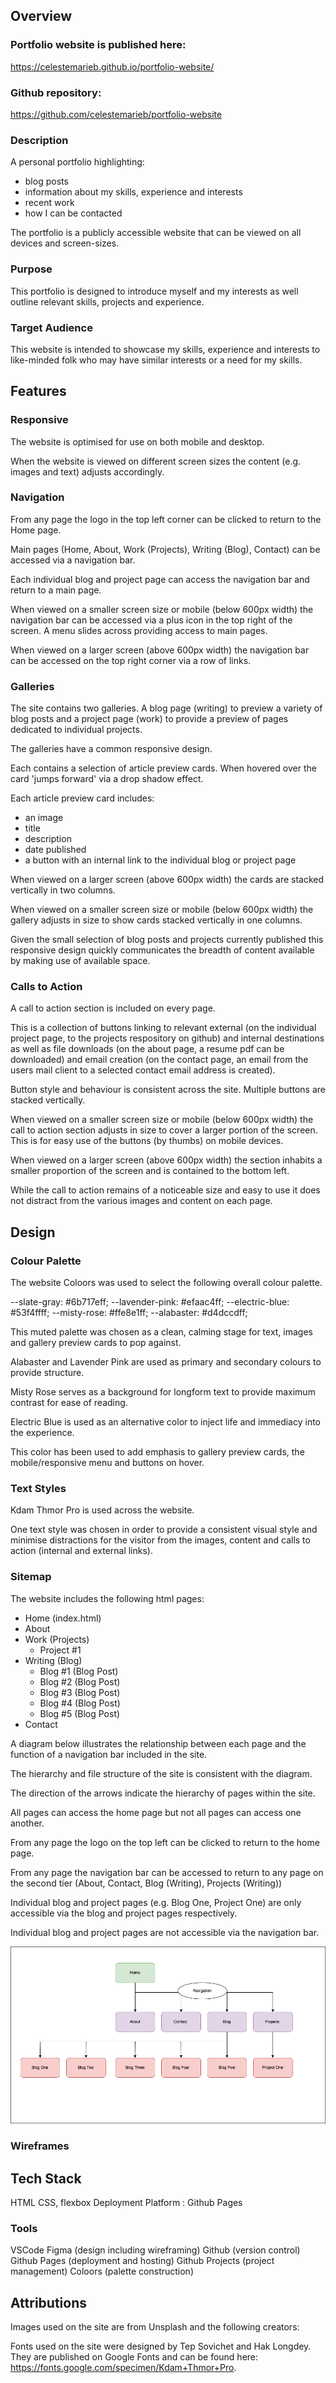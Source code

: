 ## Overview 

### Portfolio website is published here: 

https://celestemarieb.github.io/portfolio-website/

### Github repository: 

https://github.com/celestemarieb/portfolio-website

### Description 

A personal portfolio highlighting: 
- blog posts 
- information about my skills, experience and interests 
- recent work 
- how I can be contacted 

The portfolio is a publicly accessible website that can be viewed on all devices and screen-sizes. 

### Purpose

This portfolio is designed to introduce myself and my interests as well outline relevant skills, projects and experience. 

### Target Audience 

This website is intended to showcase my skills, experience and interests to like-minded folk who may have similar interests or a need for my skills. 

## Features 

### Responsive 

The website is optimised for use on both mobile and desktop. 

When the website is viewed on different screen sizes the content (e.g. images and text) adjusts accordingly. 

### Navigation 

From any page the logo in the top left corner can be clicked to return to the Home page. 

Main pages (Home, About, Work (Projects), Writing (Blog), Contact) can be accessed via a navigation bar. 

Each individual blog and project page can access the navigation bar and return to a main page. 

When viewed on a smaller screen size or mobile (below 600px width) the navigation bar can be accessed via a plus icon in the top right of the screen. A menu slides across providing access to main pages. 

When viewed on a larger screen (above 600px width) the navigation bar can be accessed on the top right corner via a row of links. 

### Galleries 

The site contains two galleries. A blog page (writing) to preview a variety of blog posts and a project page (work) to provide a preview of pages dedicated to individual projects. 

The galleries have a common responsive design. 

Each contains a selection of article preview cards. When hovered over the card 'jumps forward' via a drop shadow effect. 

Each article preview card includes:
- an image
- title 
- description 
- date published
- a button with an internal link to the individual blog or project page

When viewed on a larger screen (above 600px width) the cards are stacked vertically in two columns. 

When viewed on a smaller screen size or mobile (below 600px width) the gallery adjusts in size to show cards stacked vertically in one columns. 

Given the small selection of blog posts and projects currently published this responsive design quickly communicates the breadth of content available by making use of available space. 

### Calls to Action

A call to action section is included on every page. 

This is a collection of buttons linking to relevant external (on the individual project page, to the projects respository on github) 
and internal destinations as well as file downloads (on the about page, a resume pdf can be downloaded) and email creation (on the contact page, an email from the users mail client to a selected contact email address is created). 

Button style and behaviour is consistent across the site. Multiple buttons are stacked vertically. 

When viewed on a smaller screen size or mobile (below 600px width) the call to action section adjusts in size to cover a larger portion of the screen. This is for easy use of the buttons (by thumbs) on mobile devices.  

When viewed on a larger screen (above 600px width) the section inhabits a smaller proportion of the screen and is contained to the bottom left. 

While the call to action remains of a noticeable size and easy to use it does not distract from the various images and content on each page. 

## Design 

### Colour Palette 

The website Coloors was used to select the following overall colour palette. 

--slate-gray: #6b717eff;
--lavender-pink: #efaac4ff;
--electric-blue: #53f4ffff;
--misty-rose: #ffe8e1ff;
--alabaster: #d4dccdff;

This muted palette was chosen as a clean, calming stage for text, images and gallery preview cards to pop against. 

Alabaster and Lavender Pink are used as primary and secondary colours to provide structure. 

Misty Rose serves as a background for longform text to provide maximum contrast for ease of reading. 

Electric Blue is used as an alternative color to inject life and immediacy into the experience. 

This color has been used to add emphasis to gallery preview cards, the mobile/responsive menu and buttons on hover. 

### Text Styles 

Kdam Thmor Pro is used across the website. 

One text style was chosen in order to provide a consistent visual style and minimise distractions for the visitor from the images, content and calls to action (internal and external links). 

### Sitemap 

The website includes the following html pages:

- Home (index.html)
- About  
- Work (Projects) 
  - Project #1 
- Writing (Blog)
    - Blog #1 (Blog Post)
    - Blog #2 (Blog Post)
    - Blog #3 (Blog Post)
    - Blog #4 (Blog Post)
    - Blog #5 (Blog Post)
- Contact 

A diagram below illustrates the relationship between each page and the function of a navigation bar included in the site. 

The hierarchy and file structure of the site is consistent with the diagram. 

The direction of the arrows indicate the hierarchy of pages within the site. 

All pages can access the home page but not all pages can access one another. 

From any page the logo on the top left can be clicked to return to the home page. 

From any page the navigation bar can be accessed to return to any page on the second tier (About, Contact, Blog (Writing), Projects (Writing))

Individual blog and project pages (e.g. Blog One, Project One) are only accessible via the blog and project pages respectively. 

Individual blog and project pages are not accessible via the navigation bar. 

![Portfolio Sitemap](./docs/portfolio.sitemap.png "Portfolio Sitemap")

### Wireframes 


## Tech Stack 

HTML
CSS, flexbox
Deployment Platform : Github Pages

### Tools 

VSCode 
Figma (design including wireframing)
Github (version control)
Github Pages (deployment and hosting)
Github Projects (project management)
Coloors (palette construction)

## Attributions 

Images used on the site are from Unsplash and the following creators: 



Fonts used on the site were designed by Tep Sovichet and Hak Longdey. They are published on Google Fonts and can be found here: https://fonts.google.com/specimen/Kdam+Thmor+Pro. 